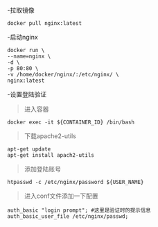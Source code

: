 -拉取镜像
```shell script
docker pull nginx:latest
```

-启动nginx
```shell script
docker run \
--name=nginx \
-d \
-p 80:80 \
-v /home/docker/nginx/:/etc/nginx/ \
nginx:latest
```

-设置登陆验证
> 进入容器
```shell script
docker exec -it ${CONTAINER_ID} /bin/bash
```

> 下载apache2-utils
```shell script
apt-get update
apt-get install apach2-utils
```

> 添加登陆账号
```shell script
htpasswd -c /etc/nginx/password ${USER_NAME}
```

> 进入conf文件添加一下配置
```shell script
auth_basic "login prompt"; #这里是验证时的提示信息
auth_basic_user_file /etc/nginx/passwd;
```